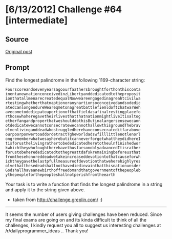 # [6/13/2012] Challenge #64 [intermediate]

## Source

[Original post](https://old.reddit.com/r/dailyprogrammer/comments/uzx7s/6132012_challenge_64_intermediate/)

## Prompt

Find the longest palindrome in the following 1169-character string:


`Fourscoreandsevenyearsagoourfaathersbroughtforthonthisconta`
`inentanewnationconceivedinzLibertyanddedicatedtotheproposit`
`ionthatallmenarecreatedequalNowweareengagedinagreahtcivilwa`
`rtestingwhetherthatnaptionoranynartionsoconceivedandsodedic`
`atedcanlongendureWeareqmetonagreatbattlefiemldoftzhatwarWeh`
`avecometodedicpateaportionofthatfieldasafinalrestingplacefo`
`rthosewhoheregavetheirlivesthatthatnationmightliveItisaltog`
`etherfangandproperthatweshoulddothisButinalargersensewecann`
`otdedicatewecannotconsecratewecannothallowthisgroundThebrav`
`elmenlivinganddeadwhostruggledherehaveconsecrateditfarabove`
`ourpoorponwertoaddordetractTgheworldadswfilllittlenotlenorl`
`ongrememberwhatwesayherebutitcanneverforgetwhattheydidhereI`
`tisforusthelivingrathertobededicatedheretotheulnfinishedwor`
`kwhichtheywhofoughtherehavethusfarsonoblyadvancedItisrather`
`forustobeherededicatedtothegreattdafskremainingbeforeusthat`
`fromthesehonoreddeadwetakeincreaseddevotiontothatcauseforwh`
`ichtheygavethelastpfullmeasureofdevotionthatweherehighlyres`
`olvethatthesedeadshallnothavediedinvainthatthisnationunsder`
`Godshallhaveanewbirthoffreedomandthatgovernmentofthepeopleb`
`ythepeopleforthepeopleshallnotperishfromtheearth`

Your task is to write a function that finds the longest palindrome in a string and apply it to the string given above.

* taken from http://challenge.greplin.com/ :)

_____________________________________________________

It seems the number of users giving challenges have been reduced. Since my final exams are going on and its kinda difficult to think of all the challenges, I kindly request you all to suggest us interesting challenges at /r/dailyprogrammer_ideas .. Thank you!

